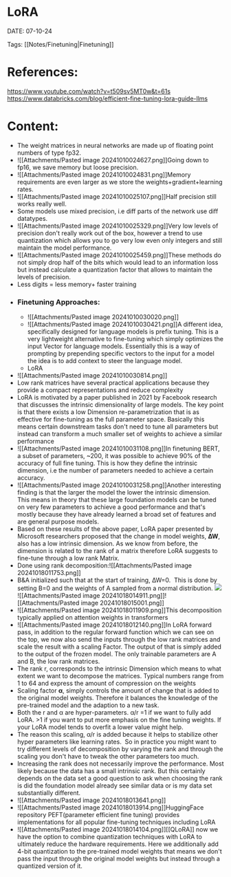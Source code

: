 
# LoRA


DATE:  07-10-24


Tags: [[Notes/Finetuning|Finetuning]]

# References:
https://www.youtube.com/watch?v=t509sv5MT0w&t=61s
https://www.databricks.com/blog/efficient-fine-tuning-lora-guide-llms


# Content:
- The weight matrices in neural networks are made up of floating point numbers of type fp32.
- ![[Attachments/Pasted image 20241010024627.png]]Going down to fp16, we save memory but loose precision.
- ![[Attachments/Pasted image 20241010024831.png]]Memory requirements are even larger as we store the weights+gradient+learning rates.
- ![[Attachments/Pasted image 20241010025107.png]]Half precision still works really well. 
- Some models use mixed precision, i.e diff parts of the network use diff datatypes.
- ![[Attachments/Pasted image 20241010025329.png]]Very low levels of precision don't really work out of the box, however a trend to use quantization which allows you to go very low even only integers and still maintain the model performance.
- ![[Attachments/Pasted image 20241010025459.png]]These methods do not simply drop half of the bits which would lead to an information loss but instead calculate a quantization factor that allows to maintain the levels of precision.
- Less digits = less memory+ faster training
- ### Finetuning Approaches:
	- ![[Attachments/Pasted image 20241010030020.png]]
	- ![[Attachments/Pasted image 20241010030421.png]]A different idea, specifically designed for language models is prefix tuning. This is a very lightweight alternative to fine-tuning which simply optimizes the input Vector for language models. Essentially this is a way of prompting by prepending specific vectors to the input for a model the idea is to add context to steer the language model.
	- LoRA
- ![[Attachments/Pasted image 20241010030814.png]]
- Low rank matrices have several practical applications because they provide a compact representations and reduce complexity
- LoRA is motivated by a paper published in 2021 by Facebook research that discusses the intrinsic dimensionality of large models. The key point is that there exists a low Dimension re-parametrization that is as effective for fine-tuning as the full parameter space. Basically this means certain downstream tasks don't need to tune all parameters but instead can transform a much smaller set of weights to achieve a similar performance
- ![[Attachments/Pasted image 20241010031108.png]]In finetuning BERT, a subset of parameters, ~200, it was possible to achieve 90% of the accuracy of full fine tuning. This is how they define the intrinsic dimension, i.e the number of parameters needed to achieve a certain accuracy.
- ![[Attachments/Pasted image 20241010031258.png]]Another interesting finding is that the larger the model the lower the intrinsic dimension. This means in theory that these large foundation models can be tuned on very few parameters to achieve a good performance and that's mostly because they have already learned a broad set of features and are general purpose models.
- Based on these results of the above paper, LoRA paper presented by Microsoft researchers proposed that the change in model weights, **∆W**, also has a low intrinsic dimension. As we know from before, the dimension is related to the rank of a matrix therefore LoRA suggests to fine-tune through a low rank Matrix.
- Done using rank decomposition:![[Attachments/Pasted image 20241018011753.png]]
- B&A initialized such that at the start of training, ∆W=0.  This is done by setting B=0 and the weights of A sampled from a normal distribution.
![](https://substackcdn.com/image/fetch/w_1456,c_limit,f_auto,q_auto:good,fl_progressive:steep/https%3A%2F%2Fsubstack-post-media.s3.amazonaws.com%2Fpublic%2Fimages%2F014307aa-3e4d-47d1-a99f-37892d943c97_1600x702.png)
![[Attachments/Pasted image 20241018014911.png]]![[Attachments/Pasted image 20241018015001.png]]
- ![[Attachments/Pasted image 20241018011909.png]]This decomposition typically applied on attention weights in transformers
- ![[Attachments/Pasted image 20241018012140.png]]In LoRA forward pass, in addition to the regular forward function which we can see on the top, we now also send the inputs through the low rank matrices and scale the result with a scaling Factor. The output of that is simply added to the output of the frozen model. The only trainable parameters are A and B, the low rank matrices.
- The rank r, corresponds to the intrinsic Dimension which means to what extent we want to decompose the matrices. Typical numbers range from 1 to 64 and express the amount of compression on the weights
- Scaling factor **α**, simply controls the amount of change that is added to the original model weights. Therefore it balances the knowledge of the pre-trained model and the adaption to a new task.
- Both the r and α are hyper-parameters. α/r =1 if we want to fully add LoRA. >1 if you want to put more emphasis on the fine tuning weights. If your LoRA model tends to overfit a lower value might help. 
- The reason this scaling, α/r is added because it helps to stabilize other hyper parameters like learning rates.  So in practice you might want to try different levels of decomposition by varying the rank and through the scaling you don't have to tweak the other parameters too much. 
- Increasing the rank does not necessarily improve the performance. Most likely because the data has a small intrinsic rank. But this certainly depends on the data set a good question to ask when choosing the rank is did the foundation model already see similar data or is my data set substantially different.
- ![[Attachments/Pasted image 20241018013641.png]]
- ![[Attachments/Pasted image 20241018013914.png]]HuggingFace repository PEFT(parameter efficient fine tuning) provides implementations for all popular fine-tuning techniques including LoRA
- ![[Attachments/Pasted image 20241018014104.png]][[QLoRA]] now we have the option to combine quantization techniques with LoRA to ultimately reduce the hardware requirements. Here we additionally add 4-bit quantization to the pre-trained model weights that means we don't pass the input through the original model weights but instead through a quantized version of it.




